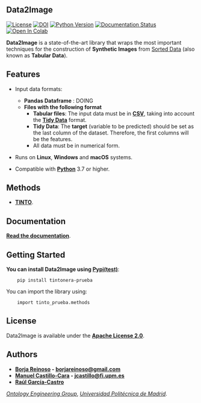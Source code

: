 ## Data2Image

[![License](https://img.shields.io/badge/license-Apache%202.0-blue)](https://github.com/manwestc/TINTO/blob/main/LICENSE)
[![DOI](https://zenodo.org/badge/DOI/10.5281/zenodo.7463973.svg)](https://doi.org/10.5281/zenodo.7463973)
[![Python Version](https://img.shields.io/badge/Python-3.7%20%7C%203.8%20%7C%203.9%20%7C%203.10%20%7C%203.11-blue)](https://pypi.python.org/pypi/)
[![Documentation Status](https://readthedocs.org/projects/morph-kgc/badge/?version=latest)]()
[![Open In Colab](https://colab.research.google.com/assets/colab-badge.svg)](https://colab.research.google.com/drive/)

**Data2Image** is a state-of-the-art library that wraps the most important techniques for the construction of **Synthetic Images** from [Sorted Data](https://www.jstatsoft.org/article/view/v059i10) (also known as **Tabular Data**). 

## Features
- Input data formats:
    - **Pandas Dataframe** : DOING
    - **Files with the following format** 
        - **Tabular files**: The input data must be in **[CSV](https://en.wikipedia.org/wiki/Comma-separated_values)**, taking into account the **[Tidy Data](https://www.jstatsoft.org/article/view/v059i10)** format.
        - **Tidy Data**: The **target** (variable to be predicted) should be set as the last column of the dataset. Therefore, the first columns will be the features.
        - All data must be in numerical form.
        
- Runs on **Linux**, **Windows** and **macOS** systems.
- Compatible with **[Python](https://www.python.org/)** 3.7 or higher.

## Methods

- **[TINTO](https://github.com/oeg-upm/TINTO)**.

## Documentation

**[Read the documentation](https://documentationtinto.readthedocs.io/en/latest/)**.

## Getting Started

**You can install Data2Image using [Pypi(test)](https://pypi.org/project/tintonera-prueba/)**:

```
    pip install tintonera-prueba
```


You can import the library using: 
```
    import tinto_prueba.methods
```


## License

Data2Image is available under the **[Apache License 2.0](https://github.com/manwestc/TINTO/blob/main/LICENSE)**.

## Authors
- **[Borja Reinoso](https://github.com/borjarei) - [borjareinoso@gmail.com](borjareinoso@gmail.com)**
- **[Manuel Castillo-Cara](https://github.com/manwestc) - [jcastillo@fi.upm.es](mailto:jcastillo@fi.upm.es)**
- **[Raúl García-Castro](https://github.com/rgcmme)**

*[Ontology Engineering Group](https://oeg.fi.upm.es)*, *[Universidad Politécnica de Madrid](https://www.upm.es/internacional)*.




